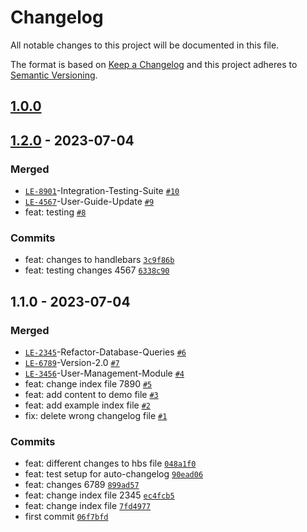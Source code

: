# Changelog

All notable changes to this project will be documented in this file.

The format is based on [Keep a Changelog](https://keepachangelog.com/en/1.0.0/)
and this project adheres to [Semantic Versioning](https://semver.org/spec/v2.0.0.html).

## [1.0.0](https://github.com/danielHype/changelog-test/compare/1.2.0...1.0.0)

## [1.2.0](https://github.com/danielHype/changelog-test/compare/1.1.0...1.2.0) - 2023-07-04

### Merged

- [`LE-8901`](https://issues.apache.org/jira/browse/LE-8901)-Integration-Testing-Suite [`#10`](https://github.com/danielHype/changelog-test/pull/10)
- [`LE-4567`](https://issues.apache.org/jira/browse/LE-4567)-User-Guide-Update [`#9`](https://github.com/danielHype/changelog-test/pull/9)
- feat: testing [`#8`](https://github.com/danielHype/changelog-test/pull/8)

### Commits

- feat: changes to handlebars [`3c9f86b`](https://github.com/danielHype/changelog-test/commit/3c9f86bbbaac113dc0e8c1b617194aff76ec7687)
- feat: testing changes 4567 [`6338c90`](https://github.com/danielHype/changelog-test/commit/6338c90d061c582c09e2dba425a84d2fbcf091a7)

## 1.1.0 - 2023-07-04

### Merged

- [`LE-2345`](https://issues.apache.org/jira/browse/LE-2345)-Refactor-Database-Queries [`#6`](https://github.com/danielHype/changelog-test/pull/6)
- [`LE-6789`](https://issues.apache.org/jira/browse/LE-6789)-Version-2.0 [`#7`](https://github.com/danielHype/changelog-test/pull/7)
- [`LE-3456`](https://issues.apache.org/jira/browse/LE-3456)-User-Management-Module [`#4`](https://github.com/danielHype/changelog-test/pull/4)
- feat: change index file 7890 [`#5`](https://github.com/danielHype/changelog-test/pull/5)
- feat: add content to demo file [`#3`](https://github.com/danielHype/changelog-test/pull/3)
- feat: add example index file [`#2`](https://github.com/danielHype/changelog-test/pull/2)
- fix: delete wrong changelog file [`#1`](https://github.com/danielHype/changelog-test/pull/1)

### Commits

- feat: different changes to hbs file [`048a1f0`](https://github.com/danielHype/changelog-test/commit/048a1f0df7c62721475cf64e81044267907f55fb)
- feat: test setup for auto-changelog [`90ead06`](https://github.com/danielHype/changelog-test/commit/90ead063cd43be58ec9a8caf6ceec618a8afc1c7)
- feat: changes 6789 [`899ad57`](https://github.com/danielHype/changelog-test/commit/899ad572740c65c3f237d38b5846dfe19e235c89)
- feat: change index file 2345 [`ec4fcb5`](https://github.com/danielHype/changelog-test/commit/ec4fcb5ab8198a215a26b5504726e3df9eca2858)
- feat: change index file [`7fd4977`](https://github.com/danielHype/changelog-test/commit/7fd49779ad570ae64b30496892d651828e1c52e2)
- first commit [`06f7bfd`](https://github.com/danielHype/changelog-test/commit/06f7bfda97fd519eafe2e1b0216e24aac3bad66f)
